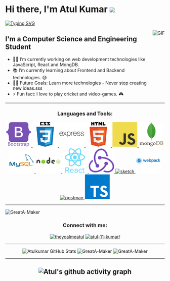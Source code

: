 # Hi there, I'm Atul Kumar <img src="https://media.tenor.com/images/f047df15315c12e886d55b68a468e511/tenor.gif" width="50px">

[![Typing SVG](https://readme-typing-svg.demolab.com?font=Press+Start+2P&pause=1000&color=206F92&width=600&lines=FULL+STACK+WEB+DEVELOPER;MERN+DEVELOPER)](https://git.io/typing-svg)

<img align="right" alt="GIF" height="160px" src="https://media.giphy.com/media/du3J3cXyzhj75IOgvA/giphy.gif" />

## I'm a Computer Science and Engineering Student

- 👨‍💻 I’m currently working on web development technologies like JavaScript, React and MongDB.
- 📚 I’m currently learning about Frontend and Backend technologies. 😅
- 💪🏼 Future Goals: Learn more technologies - Never stop creating new ideas.sss
- ⚡ Fun fact: I love to play cricket and video-games. 🎮

---

	
	
 <h3 align="center">Languages and Tools:</h3>
<p align="center">
			<a href="https://babeljs.io/" target="_blank" rel="noreferrer">
				<img
					src="https://raw.githubusercontent.com/devicons/devicon/master/icons/bootstrap/bootstrap-plain-wordmark.svg"
					alt="bootstrap"
					width="80"
					height="80"
				/>
			</a>
			<a href="https://www.w3schools.com/css/" target="_blank" rel="noreferrer">
				<img
					src="https://raw.githubusercontent.com/devicons/devicon/master/icons/css3/css3-original-wordmark.svg"
					alt="css3"
					width="80"
					height="80"
				/>
			</a>
			<a href="https://expressjs.com" target="_blank" rel="noreferrer">
				<img
					src="https://raw.githubusercontent.com/devicons/devicon/master/icons/express/express-original-wordmark.svg"
					alt="express"
					width="80"
					height="80"
				/>
			</a>
			<a href="https://www.w3.org/html/" target="_blank" rel="noreferrer">
				<img
					src="https://raw.githubusercontent.com/devicons/devicon/master/icons/html5/html5-original-wordmark.svg"
					alt="html5"
					width="80"
					height="80"
				/>
			</a>
			<a
				href="https://developer.mozilla.org/en-US/docs/Web/JavaScript"
				target="_blank"
				rel="noreferrer"
			>
				<img
					src="https://raw.githubusercontent.com/devicons/devicon/master/icons/javascript/javascript-original.svg"
					alt="javascript"
					width="80"
					height="80"
				/>
			</a>
			<a href="https://www.mongodb.com/" target="_blank" rel="noreferrer">
				<img
					src="https://raw.githubusercontent.com/devicons/devicon/master/icons/mongodb/mongodb-original-wordmark.svg"
					alt="mongodb"
					width="80"
					height="80"
				/>
			</a>
			<a href="https://www.mysql.com/" target="_blank" rel="noreferrer">
				<img
					src="https://raw.githubusercontent.com/devicons/devicon/master/icons/mysql/mysql-original-wordmark.svg"
					alt="mysql"
					width="80"
					height="80"
				/>
			</a>
			<a href="https://nodejs.org" target="_blank" rel="noreferrer">
				<img
					src="https://raw.githubusercontent.com/devicons/devicon/master/icons/nodejs/nodejs-original-wordmark.svg"
					alt="nodejs"
					width="80"
					height="80"
				/>
			</a>
			<a href="https://reactjs.org/" target="_blank" rel="noreferrer">
				<img
					src="https://raw.githubusercontent.com/devicons/devicon/master/icons/react/react-original-wordmark.svg"
					alt="react"
					width="80"
					height="80"
				/>
			</a>
			<a href="https://redux.js.org" target="_blank" rel="noreferrer">
				<img
					src="https://raw.githubusercontent.com/devicons/devicon/master/icons/redux/redux-original.svg"
					alt="redux"
					width="80"
					height="80"
				/>
			</a>
			<a href="https://www.sketch.com/" target="_blank" rel="noreferrer">
				<img
					src="https://www.vectorlogo.zone/logos/sketchapp/sketchapp-icon.svg"
					alt="sketch"
					width="80"
					height="80"
				/>
			</a>
			<a href="https://webpack.js.org" target="_blank" rel="noreferrer">
				<img
					src="https://raw.githubusercontent.com/devicons/devicon/d00d0969292a6569d45b06d3f350f463a0107b0d/icons/webpack/webpack-original-wordmark.svg"
					alt="webpack"
					width="80"
					height="80"
				/>
			</a>
			<a href="https://postman.com" target="_blank" rel="noreferrer"> 
				<img
				     src="https://www.vectorlogo.zone/logos/getpostman/getpostman-icon.svg" 
				     alt="postman" 
				     width="80" 
				     height="80"
				     />
			</a>
			<a href="https://www.typescriptlang.org/" target="_blank" rel="noreferrer"> 
				<img src="https://raw.githubusercontent.com/devicons/devicon/master/icons/typescript/typescript-original.svg"
				     alt="typescript"
				     width="80"
				     height="80"
				     /> 
			</a>
	
	

---

<p align="left"> <img src="https://komarev.com/ghpvc/?username=GreatA-Maker&label=Profile%20views&color=0e75b6&style=flat" alt="GreatA-Maker" /> </p>

<h3 align="center">Connect with me:</h3>
<p align="center">
<a href="https://twitter.com/theycalmeatul" target="_blank"><img align="center" src="https://raw.githubusercontent.com/rahuldkjain/github-profile-readme-generator/master/src/images/icons/Social/twitter.svg" alt="theycalmeatul" height="30" width="40" /></a>
<a href="https://linkedin.com/in/atul-11-kumar/" target="_blank"><img align="center" src="https://raw.githubusercontent.com/rahuldkjain/github-profile-readme-generator/master/src/images/icons/Social/linked-in-alt.svg" alt="atul-11-kumar/" height="30" width="40" /></a>
</p>

---

<div align="center">
<img width="400px" src="https://github-readme-stats.vercel.app/api?username=GreatA-Maker&show_icons=true&hide_border=true&count_private=true&theme=dark&icon_color=fad000" alt="Atulkumar GitHub Stats">
<img width="400px" src="https://github-readme-streak-stats.herokuapp.com/?user=GreatA-Maker&count_private=true&theme=dark" alt="GreatA-Maker" />
<img width=500 src="https://github-readme-stats.vercel.app/api/top-langs/?username=GreatA-Maker&count_private=true&theme=dark" alt="GreatA-Maker" />
<div>
  
---
![Atul's github activity graph](https://activity-graph.herokuapp.com/graph?username=GreatA-Maker&theme=react-dark)	
---


  
	

  




